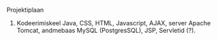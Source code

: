 Projektiplaan

1. Kodeerimiskeel Java, CSS, HTML, Javascript, AJAX, server Apache Tomcat, andmebaas MySQL (PostgresSQL), JSP, Servletid (?). 